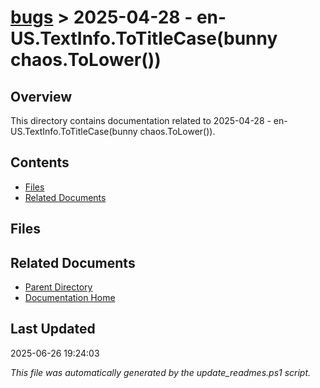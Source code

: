 # [bugs](../) > 2025-04-28 - en-US.TextInfo.ToTitleCase(bunny chaos.ToLower())

## Overview
This directory contains documentation related to 2025-04-28 - en-US.TextInfo.ToTitleCase(bunny chaos.ToLower()).

## Contents

<!-- toc -->

- [Files](#files)
- [Related Documents](#related-documents)

## Files

<!-- files list will be auto-generated by Docsify -->

## Related Documents

- [Parent Directory](../)
- [Documentation Home](../../)

## Last Updated

2025-06-26 19:24:03

*This file was automatically generated by the update_readmes.ps1 script.*
